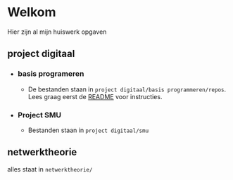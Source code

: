 # Welkom
Hier zijn al mijn huiswerk opgaven

## project digitaal
  - ### basis programeren
    - De bestanden staan in `project digitaal/basis programmeren/repos`. Lees graag eerst de [README](https://github.com/FabianENL/school/blob/main/project%20digitaal/basis%20programmeren/repos/README.md) voor instructies.

  - ### Project SMU
    - Bestanden staan in `project digitaal/smu`

## netwerktheorie
alles staat in `netwerktheorie/`
